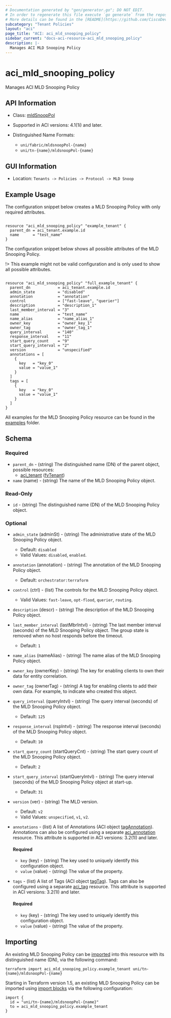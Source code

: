 ```yaml
---
# Documentation generated by "gen/generator.go"; DO NOT EDIT.
# In order to regenerate this file execute `go generate` from the repository root.
# More details can be found in the [README](https://github.com/CiscoDevNet/terraform-provider-aci/blob/master/README.md).
subcategory: "Tenant Policies"
layout: "aci"
page_title: "ACI: aci_mld_snooping_policy"
sidebar_current: "docs-aci-resource-aci_mld_snooping_policy"
description: |-
  Manages ACI MLD Snooping Policy
---
```


# aci_mld_snooping_policy #

Manages ACI MLD Snooping Policy



## API Information ##

* Class: [mldSnoopPol](https://pubhub.devnetcloud.com/media/model-doc-latest/docs/app/index.html#/objects/mldSnoopPol/overview)

* Supported in ACI versions: 4.1(1i) and later.

* Distinguished Name Formats:
  - `uni/fabric/mldsnoopPol-{name}`
  - `uni/tn-{name}/mldsnoopPol-{name}`

## GUI Information ##

* Location: `Tenants -> Policies -> Protocol -> MLD Snoop`

## Example Usage ##

The configuration snippet below creates a MLD Snooping Policy with only required attributes.

```hcl

resource "aci_mld_snooping_policy" "example_tenant" {
  parent_dn = aci_tenant.example.id
  name      = "test_name"
}

```
The configuration snippet below shows all possible attributes of the MLD Snooping Policy.

!> This example might not be valid configuration and is only used to show all possible attributes.

```hcl

resource "aci_mld_snooping_policy" "full_example_tenant" {
  parent_dn            = aci_tenant.example.id
  admin_state          = "disabled"
  annotation           = "annotation"
  control              = ["fast-leave", "querier"]
  description          = "description_1"
  last_member_interval = "3"
  name                 = "test_name"
  name_alias           = "name_alias_1"
  owner_key            = "owner_key_1"
  owner_tag            = "owner_tag_1"
  query_interval       = "140"
  response_interval    = "11"
  start_query_count    = "9"
  start_query_interval = "2"
  version              = "unspecified"
  annotations = [
    {
      key   = "key_0"
      value = "value_1"
    }
  ]
  tags = [
    {
      key   = "key_0"
      value = "value_1"
    }
  ]
}

```

All examples for the MLD Snooping Policy resource can be found in the [examples](https://github.com/CiscoDevNet/terraform-provider-aci/tree/master/examples/resources/aci_mld_snooping_policy) folder.

## Schema ##

### Required ###

* `parent_dn` - (string) The distinguished name (DN) of the parent object, possible resources:
  - [aci_tenant](https://registry.terraform.io/providers/CiscoDevNet/aci/latest/docs/resources/tenant) ([fvTenant](https://pubhub.devnetcloud.com/media/model-doc-latest/docs/app/index.html#/objects/fvTenant/overview))
* `name` (name) - (string) The name of the MLD Snooping Policy object.

### Read-Only ###

* `id` - (string) The distinguished name (DN) of the MLD Snooping Policy object.

### Optional ###

* `admin_state` (adminSt) - (string) The administrative state of the MLD Snooping Policy object.
  - Default: `disabled`
  - Valid Values: `disabled`, `enabled`.
* `annotation` (annotation) - (string) The annotation of the MLD Snooping Policy object.
  - Default: `orchestrator:terraform`
* `control` (ctrl) - (list) The controls for the MLD Snooping Policy object.
  - Valid Values: `fast-leave`, `opt-flood`, `querier`, `routing`.
* `description` (descr) - (string) The description of the MLD Snooping Policy object.
* `last_member_interval` (lastMbrIntvl) - (string) The last member interval (seconds) of the MLD Snooping Policy object. The group state is removed when no host responds before the timeout.
  - Default: `1`
* `name_alias` (nameAlias) - (string) The name alias of the MLD Snooping Policy object.
* `owner_key` (ownerKey) - (string) The key for enabling clients to own their data for entity correlation.
* `owner_tag` (ownerTag) - (string) A tag for enabling clients to add their own data. For example, to indicate who created this object.
* `query_interval` (queryIntvl) - (string) The query interval (seconds) of the MLD Snooping Policy object.
  - Default: `125`
* `response_interval` (rspIntvl) - (string) The response interval (seconds) of the MLD Snooping Policy object.
  - Default: `10`
* `start_query_count` (startQueryCnt) - (string) The start query count of the MLD Snooping Policy object.
  - Default: `2`
* `start_query_interval` (startQueryIntvl) - (string) The query interval (seconds) of the MLD Snooping Policy object at start-up.
  - Default: `31`
* `version` (ver) - (string) The MLD version.
  - Default: `v2`
  - Valid Values: `unspecified`, `v1`, `v2`.
* `annotations` - (list) A list of Annotations (ACI object [tagAnnotation](https://pubhub.devnetcloud.com/media/model-doc-latest/docs/app/index.html#/objects/tagAnnotation/overview)). Annotations can also be configured using a separate [aci_annotation](https://registry.terraform.io/providers/CiscoDevNet/aci/latest/docs/resources/annotation) resource. This attribute is supported in ACI versions: 3.2(1l) and later.
  #### Required ####
  
    * `key` (key) - (string) The key used to uniquely identify this configuration object.
    * `value` (value) - (string) The value of the property.
* `tags` - (list) A list of Tags (ACI object [tagTag](https://pubhub.devnetcloud.com/media/model-doc-latest/docs/app/index.html#/objects/tagTag/overview)). Tags can also be configured using a separate [aci_tag](https://registry.terraform.io/providers/CiscoDevNet/aci/latest/docs/resources/tag) resource. This attribute is supported in ACI versions: 3.2(1l) and later.
  #### Required ####
  
    * `key` (key) - (string) The key used to uniquely identify this configuration object.
    * `value` (value) - (string) The value of the property.

## Importing

An existing MLD Snooping Policy can be [imported](https://www.terraform.io/docs/import/index.html) into this resource with its distinguished name (DN), via the following command:

```
terraform import aci_mld_snooping_policy.example_tenant uni/tn-{name}/mldsnoopPol-{name}
```

Starting in Terraform version 1.5, an existing MLD Snooping Policy can be imported
using [import blocks](https://developer.hashicorp.com/terraform/language/import) via the following configuration:

```
import {
  id = "uni/tn-{name}/mldsnoopPol-{name}"
  to = aci_mld_snooping_policy.example_tenant
}
```
